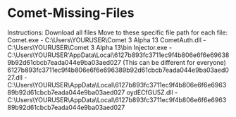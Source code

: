# Comet-Missing-Files
Instructions:
Download all files
Move to these specific file path for each file:
Comet.exe - C:\Users\YOURUSER\Comet 3 Alpha 13
CometAuth.dll - C:\Users\YOURUSER\Comet 3 Alpha 13\bin
Injector.exe - C:\Users\YOURUSER'AppData\Local\6127b893fc3711ec9f4b806e6f6e696389b92d61cbcb7eada044e9ba03aed027 (This can be different for everyone)
6127b893fc3711ec9f4b806e6f6e696389b92d61cbcb7eada044e9ba03aed027.dll - C:\Users\YOURUSER\AppData\Local\6127b893fc3711ec9f4b806e6f6e696389b92d61cbcb7eada044e9ba03aed027
oydECfGU5Z.dll - C:\Users\YOURUSER\AppData\Local\6127b893fc3711ec9f4b806e6f6e696389b92d61cbcb7eada044e9ba03aed027
